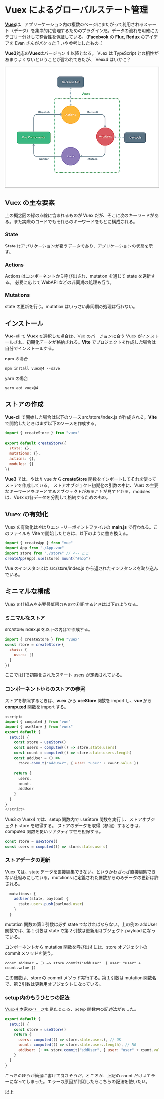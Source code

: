 # Vuex によるグローバルステート管理

[**Vuex**](https://next.vuex.vuejs.org/ja/index.html)は、アプリーケーション内の複数のページにまたがって利用されるステート（データ）を集中的に管理するためのプラグインだ。データの流れを明確にカテゴリー分けして整合性を保証している。（**Facebook** の **Flux**, **Redux** のアイデアを Evan さんがパクった？いや参考にしたもの。）

**Vue3**対応の**Vuex**はバージョン 4 以降となる。
Vuex は TypeScript との相性があまりよくないということが言われてきたが、 Veux4 はいかに？

![vuex概念図](vuex.png)

## Vuex の主な要素

上の概念図の緑の点線に含まれるものが Vuex だが、そこに次のキーワードがある。また実際のコードでもそれらのキーワードをもとに構成される。

### State

State はアプリケーションが扱うデータであり、アプリケーションの状態を示す。

### Actions

Actions はコンポーネントから呼び出され、mutation を通じて state を更新する。
必要に応じて WebAPI などの非同期の処理も行う。

### Mutations

state の更新を行う。mutation はいっさい非同期の処理は行わない。

## インストール

**Vue-cli** で **Vuex** を選択した場合は、Vue のバージョンに合う Vuex がインストールされ、初期化データが格納される。**Vite** でプロジェクトを作成した場合は自分でインストールする。

npm の場合

```shell
npm install vuex@4 --save
```

yarn の場合

```shell
yarn add vuex@4
```

## ストアの作成

**Vue-cli** で開始した場合は以下のソース src/store/index.js が作成される。**Vite** で開始したときはまず以下のソースを作成する。

```js
import { createStore } from "vuex"

export default createStore({
  state: {},
  mutations: {},
  actions: {},
  modules: {}
})
```

**Vue3** では、やはり vue から **createStore** 関数をインポートしてそれを使ってストアを作成している。
ストアオブジェクト初期化の引数の中に、Vuex の主要なキーワードをキーとするオブジェクトがあることが見てとれる。modules は、Vuex の各データを分割して格納するためのもの。

## Vuex の有効化

Vuex の有効化はやはりエントリーポイントファイルの **main.js** で行われる。このファイルも Vite で開始したときは、以下のように書き換える。

```js
import { createApp } from "vue"
import App from "./App.vue"
import store from "./store" // <-- ここ
createApp(App).use(store).mount("#app")
```

Vue のインスタンスは src/store/index.js から返されたインスタンスを取り込んでいる。

## ミニマルな構成

Vuex の仕組みを必要最低限のもので利用するときは以下のようなる。

### ミニマルなストア

src/store/index.js を以下の内容で作成する。

```js
import { createStore } from "vuex"
const store = createStore({
  state: {
    users: []
  }
})
```

ここでは[]で初期化されたステート users が定義されている。

### コンポーネントからのストアの参照

ストアを参照するときは、**vuex** から **useStore** 関数を import し、**vue** から **computed** 関数を import する。

```js
<script>
import { computed } from "vue"
import { useStore } from "vuex"
export default {
  setup() {
    const store = useStore()
    const users = computed(() => store.state.users)
    const count = computed(() => store.state.users.length)
    const addUser = () =>
      store.commit("addUser", { user: "user" + count.value })

    return {
      users,
      count,
      addUser
    }
  }
}
</script>
```

Vue3 の Vuex4 では、setup 関数内で useStore 関数を実行し、ストアオブジェクト store を取得する。
ストアのデータを取得（参照）するときは、computed 関数を使いリアクティブ性を担保する。

```js
const store = useStore()
const users = computed(() => store.state.users)
```

### ストアデータの更新

Vuex では、state データを直接編集できない。というかわざわざ直接編集できない仕組みにしている。mutations に定義された関数からのみデータの更新は許される。

```js
  mutations: {
    addUser(state, payload) {
      state.users.push(payload.user)
    }
  }
```

mutation 関数の第１引数は必ず state でなければならない。上の例の addUser 関数では、第１引数は state で第２引数は更新用オブジェクト payload になっている。

コンポーネントから mutation 関数を呼び出すには、store オブジェクトの commit メソッドを使う。

```es6
const addUser = () => store.commit("addUser", { user: "user" + count.value })
```

この関数は、store の commit メソッド実行する。第１引数は mutation 関数名で、第２引数は更新用オブジェクトになっている。

### setup 内のもうひとつの記法

[Vuex4 本家のページ](https://next.vuex.vuejs.org/ja/guide/composition-api.html#%E3%82%B9%E3%83%86%E3%83%BC%E3%83%88%E3%81%A8%E3%82%B2%E3%83%83%E3%82%BF%E3%83%BC%E3%81%B8%E3%81%AE%E3%82%A2%E3%82%AF%E3%82%BB%E3%82%B9)を見たところ、setup 関数内の記述法があった。

```js
export default {
  setup() {
    const store = useStore()
    return {
      users: computed(() => store.state.users), // OK
      count: computed(() => store.state.users.length), // NG
      addUser: () => store.commit("addUser", { user: "user" + count.value }) // OK
    }
  }
}
```

こっちのほうが簡潔に書けて良さそうだ。ところが、上記の count だけはエラーになってしまった。エラーの原因が判明したらこちらの記法を使いたい。

以上
